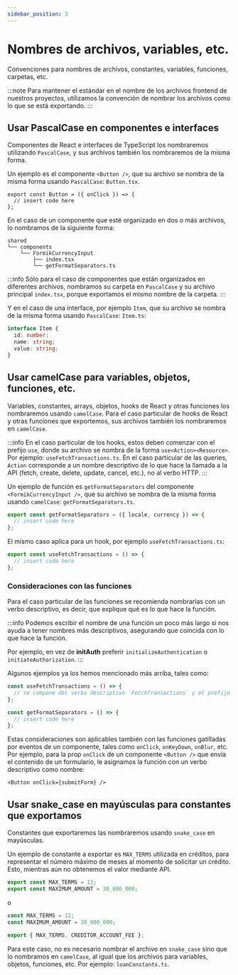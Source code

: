 ```yaml
---
sidebar_position: 3
---
```


# Nombres de archivos, variables, etc.

Convenciones para nombres de archivos, constantes, variables, funciones, carpetas, etc.

:::note
Para mantener el estándar en el nombre de los archivos frontend de nuestros proyectos, utilizamos la
convención de nombrar los archivos como lo que se está exportando.
:::

## Usar PascalCase en componentes e interfaces

Componentes de React e interfaces de TypeScript los nombraremos utilizando `PascalCase`, y sus archivos también
los nombraremos de la misma forma.

Un ejemplo es el componente `<Button />`, que su archivo se nombra de la misma forma usando `PascalCase`: `Button.tsx`.

```tsx title="Button.tsx"
export const Button = ({ onClick }) => {
  // insert code here
};
```

En el caso de un componente que esté organizado en dos o más archivos, lo nombramos de la siguiente forma:

```
shared
└── components
    └── FormikCurrencyInput
        ├── index.tsx
        └── getFormatSeparators.ts
```

:::info
Sólo para el caso de componentes que están organizados en diferentes archivos, nombramos su carpeta en
`PascalCase` y su archivo principal `index.tsx`, porque exportamos el mismo nombre de la carpeta.
:::

Y en el caso de una interface, por ejemplo `Item`, que su archivo se nombra de la misma forma usando `PascalCase`:
`Item.ts`:

```ts title="Item.ts"
interface Item {
  id: number;
  name: string;
  value: string;
}
```

## Usar camelCase para variables, objetos, funciones, etc.

Variables, constantes, arrays, objetos, hooks de React y otras funciones los nombraremos usando `camelCase`. Para el caso
particular de hooks de React y otras funciones que exportemos, sus archivos también los nombraremos en `camelCase`.

:::info
En el caso particular de los hooks, estos deben comenzar con el prefijo `use`, donde su archivo se nombra de la forma
`use<Action><Resource>`. Por ejemplo: `useFetchTransactions.ts`. En el caso particular de las queries, `Action`
corresponde a un nombre descriptivo de lo que hace la llamada a la API (fetch, create, delete, update, cancel, etc.),
no al verbo HTTP.
:::

Un ejemplo de función es `getFormatSeparators` del componente `<FormikCurrencyInput />`, que su archivo se nombra
de la misma forma usando `camelCase`: `getFormatSeparators.ts`.

```ts title="getFormatSeparators.ts"
export const getFormatSeparators = ({ locale, currency }) => {
  // insert code here
};
```

El mismo caso aplica para un hook, por ejemplo `useFetchTransactions.ts`:

```ts title="useFetchTransactions.ts"
export const useFetchTransactions = () => {
  // insert code here
};
```

### Consideraciones con las funciones

Para el caso particular de las funciones se recomienda nombrarlas con un verbo descriptivo, es decir, que explique qué es
lo que hace la función.

:::info
Podemos escribir el nombre de una función un poco más largo si nos ayuda a tener nombres más descriptivos, asegurando que coincida
con lo que hace la función.

Por ejemplo, en vez de **initAuth** preferir `initializeAuthentication` o `initiateAuthorization`.
:::

Algunos ejemplos ya los hemos mencionado más arriba, tales como:

```ts
const useFetchTransactions = () => {
  // se compone del verbo descriptivo `FetchTransactions` y el prefijo `use` (también un verbo).
};

const getFormatSeparators = () => {
  // insert code here
};
```

Estas consideraciones son aplicables también con las funciones gatilladas por eventos de un componente, tales como `onClick`,
`onKeyDown`, `onBlur`, etc. Por ejemplo, para la prop `onClick` de un componente `<Button />` que envía el contenido de un
formulario, le asignamos la función con un verbo descriptivo como nombre:

```tsx
<Button onClick={submitForm} />
```

## Usar snake_case en mayúsculas para constantes que exportamos

Constantes que exportaremos las nombraremos usando `snake_case` en mayúsculas.

Un ejemplo de constante a exportar es `MAX_TERMS` utilizada en créditos, para representar el número máximo de meses
al momento de solicitar un crédito. Esto, mientras aún no obtenemos el valor mediante API.

```ts
export const MAX_TERMS = 12;
export const MAXIMUM_AMOUNT = 30_000_000;
```

o

```ts
const MAX_TERMS = 12;
const MAXIMUM_AMOUNT = 30_000_000;

export { MAX_TERMS, CREDITOR_ACCOUNT_FEE };
```

Para este caso, no es necesario nombrar el archivo en `snake_case` sino que lo nombramos en `camelCase`, al igual que los
archivos para variables, objetos, funciones, etc. Por ejemplo: `loanConstants.ts`.

